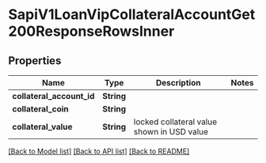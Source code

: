 # SapiV1LoanVipCollateralAccountGet200ResponseRowsInner

## Properties

Name | Type | Description | Notes
------------ | ------------- | ------------- | -------------
**collateral_account_id** | **String** |  | 
**collateral_coin** | **String** |  | 
**collateral_value** | **String** | locked collateral value shown in USD value | 

[[Back to Model list]](../README.md#documentation-for-models) [[Back to API list]](../README.md#documentation-for-api-endpoints) [[Back to README]](../README.md)


